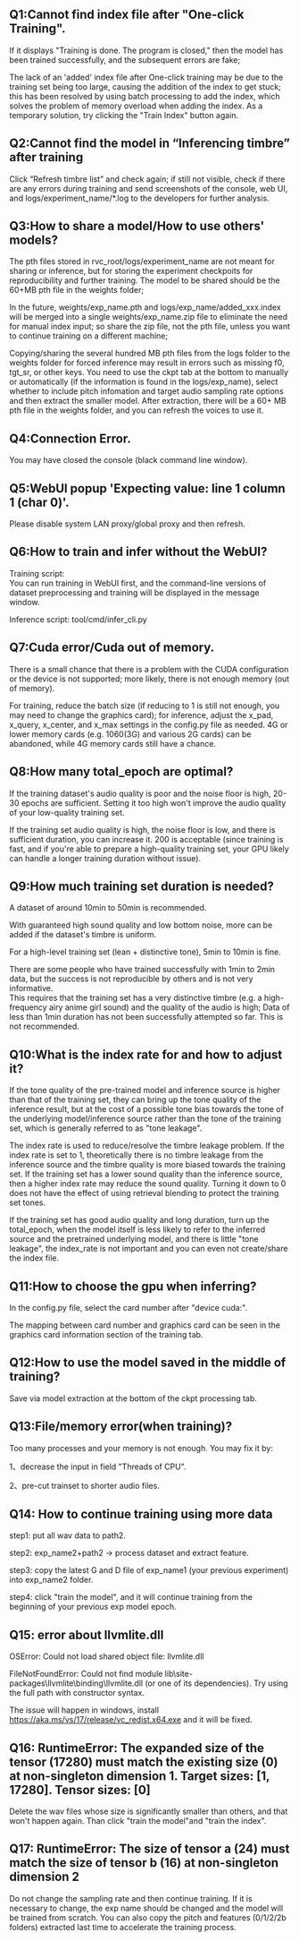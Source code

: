 ## Q1:Cannot find index file after "One-click Training".
If it displays "Training is done. The program is closed," then the model has been trained successfully, and the subsequent errors are fake;

The lack of an 'added' index file after One-click training may be due to the training set being too large, causing the addition of the index to get stuck; this has been resolved by using batch processing to add the index, which solves the problem of memory overload when adding the index. As a temporary solution, try clicking the "Train Index" button again.<br>

## Q2:Cannot find the model in “Inferencing timbre” after training
Click “Refresh timbre list” and check again; if still not visible, check if there are any errors during training and send screenshots of the console, web UI, and logs/experiment_name/*.log to the developers for further analysis.<br>

## Q3:How to share a model/How to use others' models?
The pth files stored in rvc_root/logs/experiment_name are not meant for sharing or inference, but for storing the experiment checkpoits for reproducibility and further training. The model to be shared should be the 60+MB pth file in the weights folder;

In the future, weights/exp_name.pth and logs/exp_name/added_xxx.index will be merged into a single weights/exp_name.zip file to eliminate the need for manual index input; so share the zip file, not the pth file, unless you want to continue training on a different machine;

Copying/sharing the several hundred MB pth files from the logs folder to the weights folder for forced inference may result in errors such as missing f0, tgt_sr, or other keys. You need to use the ckpt tab at the bottom to manually or automatically (if the information is found in the logs/exp_name), select whether to include pitch infomation and target audio sampling rate options and then extract the smaller model. After extraction, there will be a 60+ MB pth file in the weights folder, and you can refresh the voices to use it.<br>

## Q4:Connection Error.
You may have closed the console (black command line window).<br>

## Q5:WebUI popup 'Expecting value: line 1 column 1 (char 0)'.
Please disable system LAN proxy/global proxy and then refresh.<br>

## Q6:How to train and infer without the WebUI?
Training script:<br>
You can run training in WebUI first, and the command-line versions of dataset preprocessing and training will be displayed in the message window.<br>

Inference script: tool/cmd/infer_cli.py

## Q7:Cuda error/Cuda out of memory.
There is a small chance that there is a problem with the CUDA configuration or the device is not supported; more likely, there is not enough memory (out of memory).<br>

For training, reduce the batch size (if reducing to 1 is still not enough, you may need to change the graphics card); for inference, adjust the x_pad, x_query, x_center, and x_max settings in the config.py file as needed. 4G or lower memory cards (e.g. 1060(3G) and various 2G cards) can be abandoned, while 4G memory cards still have a chance.<br>

## Q8:How many total_epoch are optimal?
If the training dataset's audio quality is poor and the noise floor is high, 20-30 epochs are sufficient. Setting it too high won't improve the audio quality of your low-quality training set.<br>

If the training set audio quality is high, the noise floor is low, and there is sufficient duration, you can increase it. 200 is acceptable (since training is fast, and if you're able to prepare a high-quality training set, your GPU likely can handle a longer training duration without issue).<br>

## Q9:How much training set duration is needed?

A dataset of around 10min to 50min is recommended.<br>

With guaranteed high sound quality and low bottom noise, more can be added if the dataset's timbre is uniform.<br>

For a high-level training set (lean + distinctive tone), 5min to 10min is fine.<br>

There are some people who have trained successfully with 1min to 2min data, but the success is not reproducible by others and is not very informative. <br>This requires that the training set has a very distinctive timbre (e.g. a high-frequency airy anime girl sound) and the quality of the audio is high;
Data of less than 1min duration has not been successfully attempted so far. This is not recommended.<br>


## Q10:What is the index rate for and how to adjust it?
If the tone quality of the pre-trained model and inference source is higher than that of the training set, they can bring up the tone quality of the inference result, but at the cost of a possible tone bias towards the tone of the underlying model/inference source rather than the tone of the training set, which is generally referred to as "tone leakage".<br>

The index rate is used to reduce/resolve the timbre leakage problem. If the index rate is set to 1, theoretically there is no timbre leakage from the inference source and the timbre quality is more biased towards the training set. If the training set has a lower sound quality than the inference source, then a higher index rate may reduce the sound quality. Turning it down to 0 does not have the effect of using retrieval blending to protect the training set tones.<br>

If the training set has good audio quality and long duration, turn up the total_epoch, when the model itself is less likely to refer to the inferred source and the pretrained underlying model, and there is little "tone leakage", the index_rate is not important and you can even not create/share the index file.<br>

## Q11:How to choose the gpu when inferring?
In the config.py file, select the card number after "device cuda:".<br>

The mapping between card number and graphics card can be seen in the graphics card information section of the training tab.<br>

## Q12:How to use the model saved in the middle of training?
Save via model extraction at the bottom of the ckpt processing tab.

## Q13:File/memory error(when training)?
Too many processes and your memory is not enough. You may fix it by:

1、decrease the input in field "Threads of CPU".

2、pre-cut trainset to shorter audio files.

## Q14: How to continue training using more data

step1: put all wav data to path2.

step2: exp_name2+path2 -> process dataset and extract feature.

step3: copy the latest G and D file of exp_name1 (your previous experiment) into exp_name2 folder.

step4: click "train the model", and it will continue training from the beginning of your previous exp model epoch.

## Q15: error about llvmlite.dll

OSError: Could not load shared object file: llvmlite.dll

FileNotFoundError: Could not find module lib\site-packages\llvmlite\binding\llvmlite.dll (or one of its dependencies). Try using the full path with constructor syntax.

The issue will happen in windows, install https://aka.ms/vs/17/release/vc_redist.x64.exe and it will be fixed.

## Q16: RuntimeError: The expanded size of the tensor (17280) must match the existing size (0) at non-singleton dimension 1.  Target sizes: [1, 17280].  Tensor sizes: [0]

Delete the wav files whose size is significantly smaller than others, and that won't happen again. Than click "train the model"and "train the index".

## Q17: RuntimeError: The size of tensor a (24) must match the size of tensor b (16) at non-singleton dimension 2

Do not change the sampling rate and then continue training. If it is necessary to change, the exp name should be changed and the model will be trained from scratch. You can also copy the pitch and features (0/1/2/2b folders) extracted last time to accelerate the training process.

